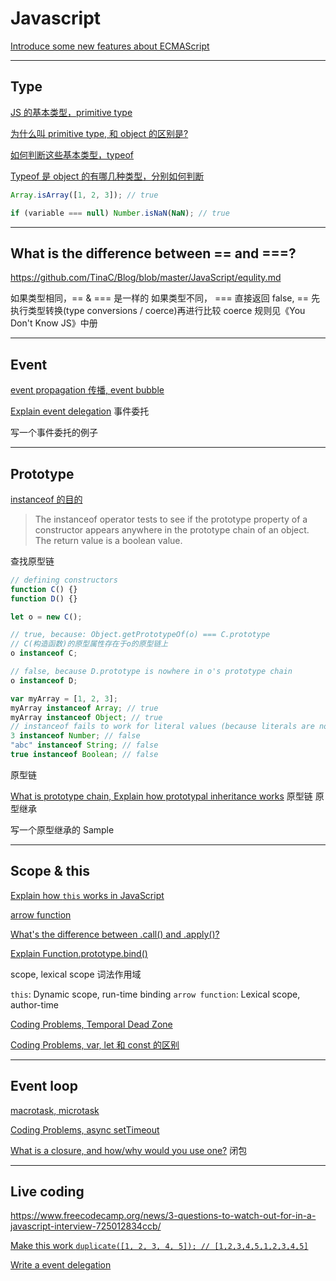 # Javascript

[Introduce some new features about ECMAScript](./Javascript/new-feature.md)

---

## Type

[JS 的基本类型，primitive type](./Javascript/primitive-value.md)

[为什么叫 primitive type, 和 object 的区别是?](./Javascript/primitive-value.md)

[如何判断这些基本类型，typeof](./Javascript/primitive-value.md)

[Typeof 是 object 的有哪几种类型，分别如何判断](./Javascript/primitive-value.md)

```js
Array.isArray([1, 2, 3]); // true

if (variable === null) Number.isNaN(NaN); // true
```

---

## What is the difference between == and ===?

https://github.com/TinaC/Blog/blob/master/JavaScript/equlity.md

如果类型相同，== & === 是一样的
如果类型不同， === 直接返回 false, == 先执行类型转换(type conversions / coerce)再进行比较
coerce 规则见《You Don't Know JS》中册

---

## Event

[event propagation 传播, event bubble](https://github.com/TinaC/Blog/blob/master/JavaScript/event_propagation.md)

[Explain event delegation](Javascript/event-delegation.md) 事件委托

写一个事件委托的例子

---

## Prototype

[instanceof 的目的](./Javascript/primitive-value.md)

> The instanceof operator tests to see if the prototype property of a constructor appears anywhere in the prototype chain of an object. The return value is a boolean value.

查找原型链

```js
// defining constructors
function C() {}
function D() {}

let o = new C();

// true, because: Object.getPrototypeOf(o) === C.prototype
// C(构造函数)的原型属性存在于o的原型链上
o instanceof C;

// false, because D.prototype is nowhere in o's prototype chain
o instanceof D;
```

```js
var myArray = [1, 2, 3];
myArray instanceof Array; // true
myArray instanceof Object; // true
// instanceof fails to work for literal values (because literals are not Objects)
3 instanceof Number; // false
"abc" instanceof String; // false
true instanceof Boolean; // false
```

原型链

[What is prototype chain, Explain how prototypal inheritance works](Javascript/prototype.md) 原型链 原型继承

写一个原型继承的 Sample

---

## Scope & this

[Explain how `this` works in JavaScript](Javascript/this.md)

[arrow function](Javascript/this.md)

[What's the difference between .call() and .apply()?](Javascript/this.md)

[Explain Function.prototype.bind()](Javascript/this.md)

scope, lexical scope 词法作用域

`this`: Dynamic scope, run-time binding
`arrow function`: Lexical scope, author-time

[Coding Problems, Temporal Dead Zone](Javascript/code/this.md)

[Coding Problems, var, let 和 const 的区别](Javascript/code/let.md)

---

## Event loop

[macrotask, microtask](https://github.com/TinaC/Blog/blob/master/JavaScript/event_loop.md)

[Coding Problems, async setTimeout](Javascript/code/async.md)

[What is a closure, and how/why would you use one?](Javascript/closure.md) 闭包

---

## Live coding

https://www.freecodecamp.org/news/3-questions-to-watch-out-for-in-a-javascript-interview-725012834ccb/

[Make this work `duplicate([1, 2, 3, 4, 5]); // [1,2,3,4,5,1,2,3,4,5]`](Javascript/code/array.md)

[Write a event delegation](Javascript/event-delegation.md)
